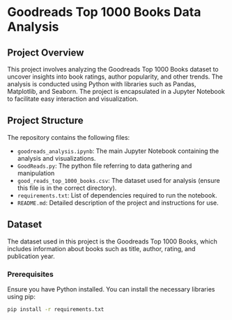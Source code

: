 # Goodreads Top 1000 Books Data Analysis

## Project Overview

This project involves analyzing the Goodreads Top 1000 Books dataset to uncover insights into book ratings, author popularity, and other trends. The analysis is conducted using Python with libraries such as Pandas, Matplotlib, and Seaborn. The project is encapsulated in a Jupyter Notebook to facilitate easy interaction and visualization.

## Project Structure

The repository contains the following files:

- `goodreads_analysis.ipynb`: The main Jupyter Notebook containing the analysis and visualizations.
- `GoodReads.py`: The python file referring to data gathering and manipulation
- `good_reads_top_1000_books.csv`: The dataset used for analysis (ensure this file is in the correct directory).
- `requirements.txt`: List of dependencies required to run the notebook.
- `README.md`: Detailed description of the project and instructions for use.

## Dataset

The dataset used in this project is the Goodreads Top 1000 Books, which includes information about books such as title, author, rating, and publication year.


### Prerequisites

Ensure you have Python installed. You can install the necessary libraries using pip:

```bash
pip install -r requirements.txt
